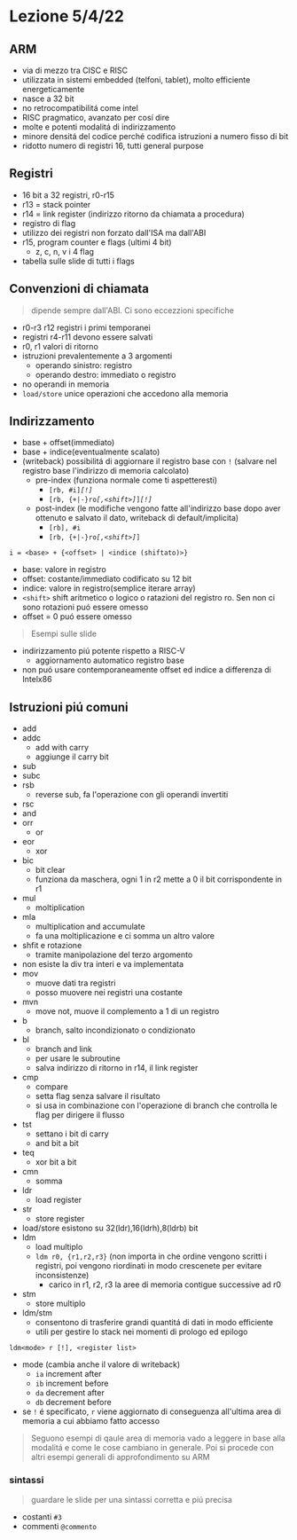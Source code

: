 # Lezione 5/4/22

## ARM

- via di mezzo tra CISC e RISC
- utilizzata in sistemi embedded (telfoni, tablet), molto efficiente energeticamente
- nasce a 32 bit
- no retrocompatibilitá come intel
- RISC pragmatico, avanzato per cosí dire
- molte e potenti modalitá di indirizzamento
- minore densitá del codice perché codifica istruzioni a numero fisso di bit
- ridotto numero di registri 16, tutti general purpose

## Registri

- 16 bit a 32 registri, r0-r15
- r13 = stack pointer
- r14 = link register (indirizzo ritorno da chiamata a procedura)
- registro di flag
- utilizzo dei registri non forzato dall'ISA ma dall'ABI
- r15, program counter e flags (ultimi 4 bit)
  - z, c, n, v i 4 flag
- tabella sulle slide di tutti i flags

## Convenzioni di chiamata

> dipende sempre dall'ABI. Ci sono eccezzioni specifiche

- r0-r3 r12 registri i primi temporanei
- registri r4-r11 devono essere salvati
- r0, r1 valori di ritorno
- istruzioni prevalentemente a 3 argomenti
  - operando sinistro: registro
  - operando destro: immediato o registro
- no operandi in memoria
- `load/store` unice operazioni che accedono alla memoria

## Indirizzamento

- base + offset(immediato)
- base + indice(eventualmente scalato)
- (writeback) possibilitá di aggiornare il registro base con `!` (salvare nel registro base l'indirizzo di memoria calcolato)
  - pre-index (funziona normale come ti aspetteresti)
    - `[rb, #i]`_`[!]`_
    - `[rb, {+|-}ro`_`[,<shift>]`_`]`_`[!]`_
  - post-index (le modifiche vengono fatte all'indirizzo base dopo aver ottenuto e salvato il dato, writeback di default/implicita)
    - `[rb], #i`
    - `[rb, {+|-}ro`_`[,<shift>]`_`]`

`i = <base> + {<offset> | <indice (shiftato)>}`

- base: valore in registro
- offset: costante/immediato codificato su 12 bit
- indice: valore in registro(semplice iterare array)
- `<shift>` shift aritmetico o logico o ratazioni del registro ro. Sen non ci sono rotazioni puó essere omesso
- offset = 0 puó essere omesso

> Esempi sulle slide

- indirizzamento piú potente rispetto a RISC-V
  - aggiornamento automatico registro base
- non puó usare contemporaneamente offset ed indice a differenza di Intelx86

## Istruzioni piú comuni

- add
- addc
  - add with carry
  - aggiunge il carry bit
- sub
- subc
- rsb
  - reverse sub, fa l'operazione con gli operandi invertiti
- rsc
- and
- orr
  - or
- eor
  - xor
- bic
  - bit clear
  - funziona da maschera, ogni 1 in r2 mette a 0 il bit corrispondente in r1
- mul
  - moltiplication
- mla
  - multiplication and accumulate
  - fa una moltiplicazione e ci somma un altro valore
- shfit e rotazione
  - tramite manipolazione del terzo argomento
- non esiste la div tra interi e va implementata
- mov
  - muove dati tra registri
  - posso muovere nei registri una costante
- mvn
  - move not, muove il complemento a 1 di un registro
- b
  - branch, salto incondizionato o condizionato
- bl
  - branch and link
  - per usare le subroutine
  - salva indirizzo di ritorno in r14, il link register
- cmp
  - compare
  - setta flag senza salvare il risultato
  - si usa in combinazione con l'operazione di branch che controlla le flag per dirigere il flusso
- tst
  - settano i bit di carry
  - and bit a bit
- teq
  - xor bit a bit
- cmn
  - somma
- ldr
  - load register
- str
  - store register
- load/store esistono su 32(ldr),16(ldrh),8(ldrb) bit
- ldm
  - load multiplo
  - `ldm r0, {r1,r2,r3}` (non importa in che ordine vengono scritti i registri, poi vengono riordinati in modo crescenete per evitare inconsistenze)
    - carico in r1, r2, r3 la aree di memoria contigue successive ad r0
- stm
  - store multiplo
- ldm/stm
  - consentono di trasferire grandi quantitá di dati in modo efficiente
  - utili per gestire lo stack nei momenti di prologo ed epilogo

`ldm<mode> r [!], <register list>`

- mode (cambia anche il valore di writeback)
  - `ia` increment after
  - `ib` increment before
  - `da` decrement after
  - `db` decrement before
- se `!` é specificato, `r` viene aggiornato di conseguenza all'ultima area di memoria a cui abbiamo fatto accesso

> Seguono esempi di qaule area di memoria vado a leggere in base alla modalitá e come le cose cambiano in generale. Poi si procede con altri esempi generali di approfondimento su ARM

### sintassi

> guardare le slide per una sintassi corretta e piú precisa

- costanti `#3`
- commenti `@commento`
